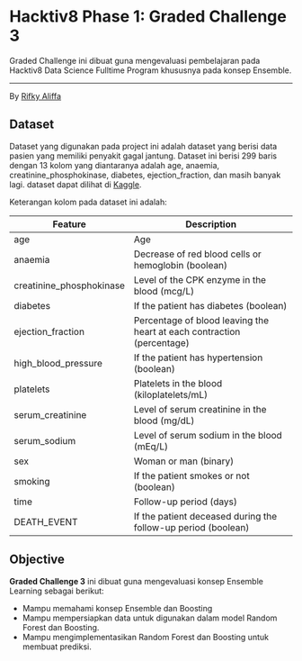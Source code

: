 # Hacktiv8 Phase 1: Graded Challenge 3

Graded Challenge ini dibuat guna mengevaluasi pembelajaran pada Hacktiv8 Data Science Fulltime Program khususnya pada konsep Ensemble.

---

By [Rifky Aliffa](https://github.com/Penzragon)

## Dataset

Dataset yang digunakan pada project ini adalah dataset yang berisi data pasien yang memiliki penyakit gagal jantung. Dataset ini berisi 299 baris dengan 13 kolom yang diantaranya adalah age, anaemia, creatinine_phosphokinase, diabetes, ejection_fraction, dan masih banyak lagi. dataset dapat dilihat di [Kaggle](https://www.kaggle.com/andrewmvd/heart-failure-clinical-data).

Keterangan kolom pada dataset ini adalah:

| Feature                  | Description                                                            |
| ------------------------ | ---------------------------------------------------------------------- |
| age                      | Age                                                                    |
| anaemia                  | Decrease of red blood cells or hemoglobin (boolean)                    |
| creatinine_phosphokinase | Level of the CPK enzyme in the blood (mcg/L)                           |
| diabetes                 | If the patient has diabetes (boolean)                                  |
| ejection_fraction        | Percentage of blood leaving the heart at each contraction (percentage) |
| high_blood_pressure      | If the patient has hypertension (boolean)                              |
| platelets                | Platelets in the blood (kiloplatelets/mL)                              |
| serum_creatinine         | Level of serum creatinine in the blood (mg/dL)                         |
| serum_sodium             | Level of serum sodium in the blood (mEq/L)                             |
| sex                      | Woman or man (binary)                                                  |
| smoking                  | If the patient smokes or not (boolean)                                 |
| time                     | Follow-up period (days)                                                |
| DEATH_EVENT              | If the patient deceased during the follow-up period (boolean)          |

## Objective

**Graded Challenge 3** ini dibuat guna mengevaluasi konsep Ensemble Learning sebagai berikut:

- Mampu memahami konsep Ensemble dan Boosting
- Mampu mempersiapkan data untuk digunakan dalam model Random Forest dan Boosting.
- Mampu mengimplementasikan Random Forest dan Boosting untuk membuat prediksi.
